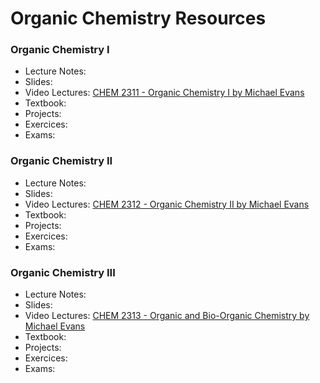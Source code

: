 # Organic Chemistry Resources

### Organic Chemistry I

- Lecture Notes:
- Slides:
- Video Lectures: [CHEM 2311 - Organic Chemistry I by Michael Evans](https://www.youtube.com/playlist?list=PLykBd3LSjfsQH2LIPE_zwE7ukELukAOOG)
- Textbook:
- Projects:
- Exercices:
- Exams:

### Organic Chemistry II

- Lecture Notes:
- Slides:
- Video Lectures: [CHEM 2312 - Organic Chemistry II by Michael Evans](https://www.youtube.com/playlist?list=PLykBd3LSjfsSFBIMUrwmsvhzxjgxsCD3t)
- Textbook:
- Projects:
- Exercices:
- Exams:

### Organic Chemistry III

- Lecture Notes:
- Slides:
- Video Lectures: [CHEM 2313 - Organic and Bio-Organic Chemistry by Michael Evans](https://www.youtube.com/playlist?list=PLykBd3LSjfsSqAB8FrJjfiXk05t-N37HQ)
- Textbook:
- Projects:
- Exercices:
- Exams:
